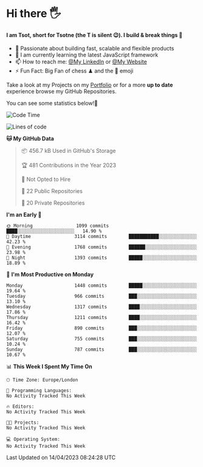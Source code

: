 # Hi there :raised_hand_with_fingers_splayed:
#### I am Tsot, short for Tsotne (the T is silent :wink:). I build & break things :space_invader:
- :telescope: Passionate about building fast, scalable and flexible products
- :seedling: I am currently learning the latest JavaScript framework 
- :mailbox: How to reach me: [@My LinkedIn](https://www.linkedin.com/in/tsotne-gvadzabia/) or [@My Website](https://tsotne.co.uk/contact)
- :zap: Fun Fact: Big Fan of chess ♟ and the 👾 emoji

Take a look at my Projects on my [Portfolio](https://tsotne.co.uk/) or for a more **up to date** experience browse my GitHub Repositories.

You can see some statistics below!:space_invader:
<!--START_SECTION:waka-->
![Code Time](http://img.shields.io/badge/Code%20Time-761%20hrs%202%20mins-blue)

![Lines of code](https://img.shields.io/badge/From%20Hello%20World%20I%27ve%20Written-4.5%20million%20lines%20of%20code-blue)

**🐱 My GitHub Data** 

> 📦 456.7 kB Used in GitHub's Storage 
 > 
> 🏆 481 Contributions in the Year 2023
 > 
> 🚫 Not Opted to Hire
 > 
> 📜 22 Public Repositories 
 > 
> 🔑 20 Private Repositories 
 > 
**I'm an Early 🐤** 

```text
🌞 Morning                1099 commits        ████░░░░░░░░░░░░░░░░░░░░░   14.90 % 
🌆 Daytime                3114 commits        ███████████░░░░░░░░░░░░░░   42.23 % 
🌃 Evening                1768 commits        ██████░░░░░░░░░░░░░░░░░░░   23.98 % 
🌙 Night                  1393 commits        █████░░░░░░░░░░░░░░░░░░░░   18.89 % 
```
📅 **I'm Most Productive on Monday** 

```text
Monday                   1448 commits        █████░░░░░░░░░░░░░░░░░░░░   19.64 % 
Tuesday                  966 commits         ███░░░░░░░░░░░░░░░░░░░░░░   13.10 % 
Wednesday                1317 commits        ████░░░░░░░░░░░░░░░░░░░░░   17.86 % 
Thursday                 1211 commits        ████░░░░░░░░░░░░░░░░░░░░░   16.42 % 
Friday                   890 commits         ███░░░░░░░░░░░░░░░░░░░░░░   12.07 % 
Saturday                 755 commits         ███░░░░░░░░░░░░░░░░░░░░░░   10.24 % 
Sunday                   787 commits         ███░░░░░░░░░░░░░░░░░░░░░░   10.67 % 
```


📊 **This Week I Spent My Time On** 

```text
🕑︎ Time Zone: Europe/London

💬 Programming Languages: 
No Activity Tracked This Week

🔥 Editors: 
No Activity Tracked This Week

🐱‍💻 Projects: 
No Activity Tracked This Week

💻 Operating System: 
No Activity Tracked This Week
```


 Last Updated on 14/04/2023 08:24:28 UTC
<!--END_SECTION:waka-->
